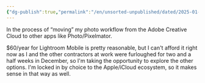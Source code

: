 ```yaml
---
{"dg-publish":true,"permalink":"/en/unsorted-unpublished/dated/2025-01-07/","tags":["daily","streamofconsciousness","photography"],"created":"2025-01-07T17:01:29.000-05:00","updated":"2025-01-07T17:09:19.000-05:00"}
---
```


In the process of “moving” my photo workflow from the Adobe Creative Cloud to other apps like Photo/Pixelmator.

$60/year for Lightroom Mobile is pretty reasonable, but I can't afford it right now as I and the other contractors at work were furloughed for two and a half weeks in December, so I'm taking the opportunity to explore the other options. I'm locked in by choice to the Apple/iCloud ecosystem, so it makes sense in that way as well. 